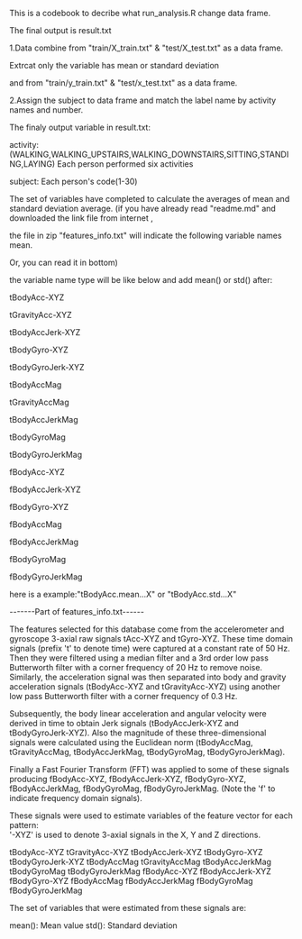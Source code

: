 This is a codebook to decribe what run_analysis.R change data frame.

The final output is result.txt

1.Data combine from "train/X_train.txt" & "test/X_test.txt" as a data frame.

  Extrcat only the variable has mean or standard deviation

  and from "train/y_train.txt" & "test/x_test.txt" as a data frame.

2.Assign the subject to data frame and match the label name by activity names and number.


The finaly output variable in result.txt:

activity: (WALKING,WALKING_UPSTAIRS,WALKING_DOWNSTAIRS,SITTING,STANDING,LAYING) 
          Each person performed six activities 

subject:  Each person's code(1-30)

The set of variables have completed to calculate the averages of mean and standard deviation average.
(if you have already read "readme.md" and downloaded the link file from internet , 

the file in zip "features_info.txt" will indicate the following variable names mean. 

Or, you can read it in bottom)

the variable name type will be like below and add mean() or std() after: 

tBodyAcc-XYZ

tGravityAcc-XYZ

tBodyAccJerk-XYZ

tBodyGyro-XYZ

tBodyGyroJerk-XYZ

tBodyAccMag

tGravityAccMag

tBodyAccJerkMag

tBodyGyroMag

tBodyGyroJerkMag

fBodyAcc-XYZ

fBodyAccJerk-XYZ

fBodyGyro-XYZ

fBodyAccMag

fBodyAccJerkMag

fBodyGyroMag

fBodyGyroJerkMag


here is a example:"tBodyAcc.mean...X" or "tBodyAcc.std...X"

-------Part of features_info.txt------

The features selected for this database come from the accelerometer and gyroscope 3-axial raw signals tAcc-XYZ and tGyro-XYZ. These time domain signals (prefix 't' to denote time) were captured at a constant rate of 50 Hz. Then they were filtered using a median filter and a 3rd order low pass Butterworth filter with a corner frequency of 20 Hz to remove noise. Similarly, the acceleration signal was then separated into body and gravity acceleration signals (tBodyAcc-XYZ and tGravityAcc-XYZ) using another low pass Butterworth filter with a corner frequency of 0.3 Hz. 

Subsequently, the body linear acceleration and angular velocity were derived in time to obtain Jerk signals (tBodyAccJerk-XYZ and tBodyGyroJerk-XYZ). Also the magnitude of these three-dimensional signals were calculated using the Euclidean norm (tBodyAccMag, tGravityAccMag, tBodyAccJerkMag, tBodyGyroMag, tBodyGyroJerkMag). 

Finally a Fast Fourier Transform (FFT) was applied to some of these signals producing fBodyAcc-XYZ, fBodyAccJerk-XYZ, fBodyGyro-XYZ, fBodyAccJerkMag, fBodyGyroMag, fBodyGyroJerkMag. (Note the 'f' to indicate frequency domain signals). 

These signals were used to estimate variables of the feature vector for each pattern:  
'-XYZ' is used to denote 3-axial signals in the X, Y and Z directions.

tBodyAcc-XYZ
tGravityAcc-XYZ
tBodyAccJerk-XYZ
tBodyGyro-XYZ
tBodyGyroJerk-XYZ
tBodyAccMag
tGravityAccMag
tBodyAccJerkMag
tBodyGyroMag
tBodyGyroJerkMag
fBodyAcc-XYZ
fBodyAccJerk-XYZ
fBodyGyro-XYZ
fBodyAccMag
fBodyAccJerkMag
fBodyGyroMag
fBodyGyroJerkMag

The set of variables that were estimated from these signals are: 

mean(): Mean value
std(): Standard deviation




  
  
  

